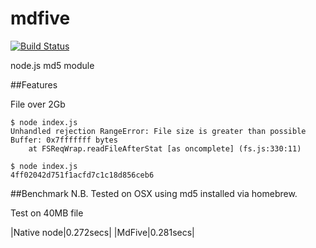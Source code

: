 # mdfive

[![Build Status](https://travis-ci.org/irvingswiftj/mdfive.svg?branch=master)](https://travis-ci.org/irvingswiftj/mdfive)

node.js md5 module

##Features

File over 2Gb

```
$ node index.js
Unhandled rejection RangeError: File size is greater than possible Buffer: 0x7fffffff bytes
    at FSReqWrap.readFileAfterStat [as oncomplete] (fs.js:330:11)
```

```
$ node index.js
4ff02042d751f1acfd7c1c18d856ceb6
```


##Benchmark
N.B. Tested on OSX using md5 installed via homebrew.

Test on 40MB file

|Native node|0.272secs|
|MdFive|0.281secs|
